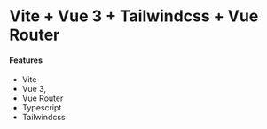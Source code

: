 # Vite + Vue 3 + Tailwindcss + Vue Router

#### Features
- Vite
- Vue 3, 
- Vue Router
- Typescript
- Tailwindcss
